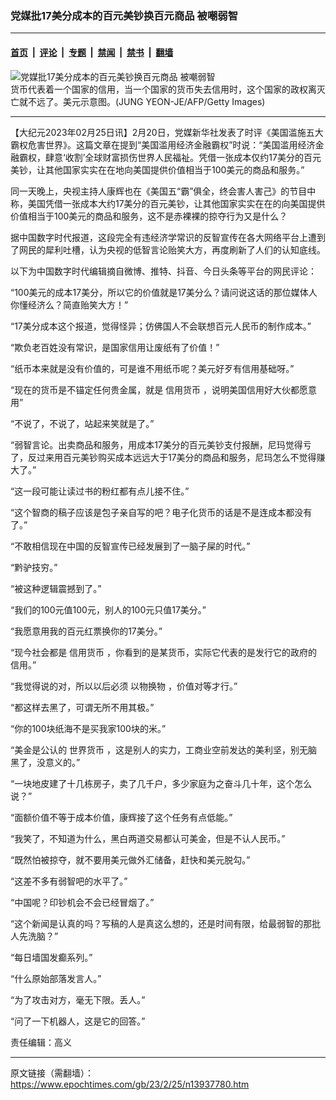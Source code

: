 ### 党媒批17美分成本的百元美钞换百元商品 被嘲弱智

---

#### [首页](../../../..?n13937780) &nbsp;|&nbsp; [评论](../../../../../epoch-comment?n13937780) &nbsp;|&nbsp; [专题](../../../../../epoch-special?n13937780) &nbsp;|&nbsp; [禁闻](../../../../../epoch-news?n13937780) &nbsp;|&nbsp; [禁书](../../../../../books?n13937780) &nbsp;|&nbsp; [翻墙](https://github.com/gfw-breaker/nogfw/blob/master/README.md?n13937780)


<div><img alt="党媒批17美分成本的百元美钞换百元商品 被嘲弱智" class="attachment-djy_600_400 size-djy_600_400 wp-post-image" src="https://i.epochtimes.com/assets/uploads/2023/02/id13937900-1-578-.jpeg"/>
<div class="caption">
 货币代表着一个国家的信用，当一个国家的货币失去信用时，这个国家的政权离灭亡就不远了。美元示意图。(JUNG YEON-JE/AFP/Getty Images)
</div></div><hr/><div class="post_content" id="artbody" itemprop="articleBody">
 <!-- article content begin -->
 <p>
  【大纪元2023年02月25日讯】2月20日，党媒新华社发表了时评《美国滥施五大霸权危害世界》。这篇文章在提到“美国滥用经济金融霸权”时说：“美国滥用经济金融霸权，肆意‘收割’全球财富损伤世界人民福祉。凭借一张成本仅约17美分的百元美钞，让其他国家实实在在地向美国提供价值相当于100美元的商品和服务。”
 </p>
 <p>
  同一天晚上，央视主持人康辉也在《美国五“霸”俱全，终会害人害己》的节目中称，美国凭借一张成本大约17美分的百元美钞，让其他国家实实在在的向美国提供价值相当于100美元的商品和服务，这不是赤裸裸的掠夺行为又是什么？
 </p>
 <p>
  据中国数字时代报道，这段完全有违经济学常识的反智宣传在各大网络平台上遭到了网民的犀利吐槽，认为央视的低智言论贻笑大方，再度刷新了人们的认知底线。
 </p>
 <p>
  以下为中国数字时代编辑摘自微博、推特、抖音、今日头条等平台的网民评论：
 </p>
 <p>
  “100美元的成本17美分，所以它的价值就是17美分么？请问说这话的那位媒体人你懂经济么？简直贻笑大方！”
 </p>
 <p>
  “17美分成本这个报道，觉得怪异；仿佛国人不会联想百元人民币的制作成本。”
 </p>
 <p>
  “欺负老百姓没有常识，是国家信用让废纸有了价值！”
 </p>
 <p>
  “纸币本来就是没有价值的，可是谁不用纸币呢？美元好歹有信用基础呀。”
 </p>
 <p>
  “现在的货币是不锚定任何贵金属，就是
  <ok href="https://www.epochtimes.com/gb/tag/%E4%BF%A1%E7%94%A8%E8%B4%A7%E5%B8%81.html">
   信用货币
  </ok>
  ，说明美国信用好大伙都愿意用”
 </p>
 <p>
  “不说了，不说了，站起来笑就是了。”
 </p>
 <p>
  “弱智言论。出卖商品和服务，用成本17美分的百元美钞支付报酬，尼玛觉得亏了，反过来用百元美钞购买成本远远大于17美分的商品和服务，尼玛怎么不觉得赚大了。”
 </p>
 <p>
  “这一段可能让读过书的粉红都有点儿接不住。”
 </p>
 <p>
  “这个智商的稿子应该是包子亲自写的吧？电子化货币的话是不是连成本都没有了。”
 </p>
 <p>
  “不敢相信现在中国的反智宣传已经发展到了一脑子屎的时代。”
 </p>
 <p>
  “黔驴技穷。”
 </p>
 <p>
  “被这种逻辑震撼到了。”
 </p>
 <p>
  “我们的100元值100元，别人的100元只值17美分。”
 </p>
 <p>
  “我愿意用我的百元红票换你的17美分。”
 </p>
 <p>
  “现今社会都是
  <ok href="https://www.epochtimes.com/gb/tag/%E4%BF%A1%E7%94%A8%E8%B4%A7%E5%B8%81.html">
   信用货币
  </ok>
  ，你看到的是某货币，实际它代表的是发行它的政府的信用。”
 </p>
 <p>
  “我觉得说的对，所以以后必须
  <ok href="https://www.epochtimes.com/gb/tag/%E4%BB%A5%E7%89%A9%E6%8D%A2%E7%89%A9.html">
   以物换物
  </ok>
  ，价值对等才行。”
 </p>
 <p>
  “都这样去黑了，可谓无所不用其极。”
 </p>
 <p>
  “你的100块纸海不是买我家100块的米。”
 </p>
 <p>
  “美金是公认的
  <ok href="https://www.epochtimes.com/gb/tag/%E4%B8%96%E7%95%8C%E8%B4%A7%E5%B8%81.html">
   世界货币
  </ok>
  ，这是别人的实力，工商业空前发达的美利坚，别无脑黑了，没意义的。”
 </p>
 <p>
  “一块地皮建了十几栋房子，卖了几千户，多少家庭为之奋斗几十年，这个怎么说？”
 </p>
 <p>
  “面额价值不等于成本价值，康辉接了这个任务有点低能。”
 </p>
 <p>
  “我笑了，不知道为什么，黑白两道交易都认可美金，但是不认人民币。”
 </p>
 <p>
  “既然怕被掠夺，就不要用美元做外汇储备，赶快和美元脱勾。”
 </p>
 <p>
  “这差不多有弱智吧的水平了。”
 </p>
 <p>
  “中国呢？印钞机会不会已经冒烟了。”
 </p>
 <p>
  “这个新闻是认真的吗？写稿的人是真这么想的，还是时间有限，给最弱智的那批人先洗脑？”
 </p>
 <p>
  “每日墙国发癫系列。”
 </p>
 <p>
  “什么原始部落发言人。”
 </p>
 <p>
  “为了攻击对方，毫无下限。丢人。”
 </p>
 <p>
  “问了一下机器人，这是它的回答。”
 </p>
 <p>
  责任编辑：高义
 </p>
 <!-- article content end -->
 <div id="below_article_ad">
 </div>
</div>


---

原文链接（需翻墙）：https://www.epochtimes.com/gb/23/2/25/n13937780.htm